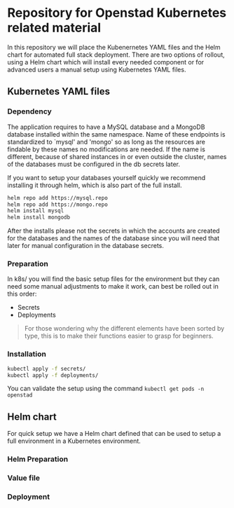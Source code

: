 # Repository for Openstad Kubernetes related material

In this repository we will place the Kubenernetes YAML files and the Helm chart for automated full stack deployment.
There are two options of rollout, using a Helm chart which will install every needed component or for advanced users a manual setup using Kubernetes YAML files.

## Kubernetes YAML files

### Dependency

The application requires to have a MySQL database and a MongoDB database installed within the same namespace.
Name of these endpoints is standardized to `mysql' and 'mongo' so as long as the resources are findable by these names no modifications are needed.
If the name is different, because of shared instances in or even outside the cluster, names of the databases must be configured in the db secrets later.

If you want to setup your databases yourself quickly we recommend installing it through helm, which is also part of the full install.

```bash
helm repo add https://mysql.repo
helm repo add https://mongo.repo
helm install mysql
helm install mongodb
```

After the installs please not the secrets in which the accounts are created for the databases and the names of the database since you will need that later for manual configuration in the database secrets.

### Preparation

In k8s/ you will find the basic setup files for the environment but they can need some manual adjustments to make it work, can best be rolled out in this order:

- Secrets
- Deployments

> For those wondering why the different elements have been sorted by type, this is to make their functions easier to grasp for beginners.

### Installation

```bash
kubectl apply -f secrets/
kubectl apply -f deployments/
```

You can validate the setup using the command `kubectl get pods -n openstad`

## Helm chart

For quick setup we have a Helm chart defined that can be used to setup a full environment in a Kubernetes environment.

### Helm Preparation

### Value file

### Deployment
